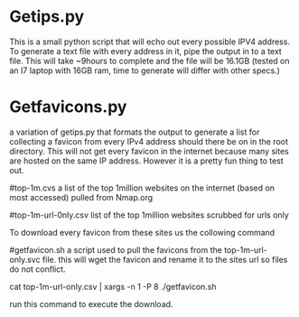 # Getips.py
This is a small python script that will echo out every possible IPV4 address. 
To generate a text file with every address in it, pipe the output in to a text file. 
This will take ~9hours to complete and the file will be 16.1GB (tested on an I7 laptop with 16GB ram, time to generate will differ with other specs.)

# Getfavicons.py
a variation of getips.py that formats the output to generate a list for collecting a favicon from every IPv4 address should there be on in the root directory.
This will not get every favicon in the internet because many sites are hosted on the same IP address. However it is a pretty fun thing to test out.

#top-1m.cvs
a list of the top 1million websites on the internet (based on most accessed) pulled from Nmap.org

#top-1m-url-0nly.csv
list of the top 1million websites scrubbed for urls only 

To download every favicon from these sites us the collowing command

#getfavicon.sh
a script used to pull the favicons from the top-1m-url-only.svc file. this will wget the favicon and rename it to the sites url so files do not conflict. 

cat top-1m-url-only.csv | xargs -n 1 -P 8 ./getfavicon.sh

run this command to execute the download.